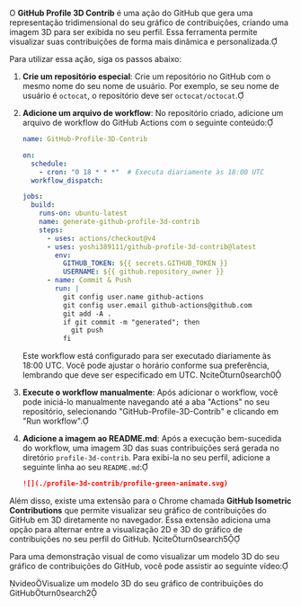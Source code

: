 O **GitHub Profile 3D Contrib** é uma ação do GitHub que gera uma representação tridimensional do seu gráfico de contribuições, criando uma imagem 3D para ser exibida no seu perfil. Essa ferramenta permite visualizar suas contribuições de forma mais dinâmica e personalizada.

Para utilizar essa ação, siga os passos abaixo:

1. **Crie um repositório especial**: Crie um repositório no GitHub com o mesmo nome do seu nome de usuário. Por exemplo, se seu nome de usuário é `octocat`, o repositório deve ser `octocat/octocat`.

2. **Adicione um arquivo de workflow**: No repositório criado, adicione um arquivo de workflow do GitHub Actions com o seguinte conteúdo:

    ```yaml
    name: GitHub-Profile-3D-Contrib

    on:
      schedule:
        - cron: "0 18 * * *"  # Executa diariamente às 18:00 UTC
      workflow_dispatch:

    jobs:
      build:
        runs-on: ubuntu-latest
        name: generate-github-profile-3d-contrib
        steps:
          - uses: actions/checkout@v4
          - uses: yoshi389111/github-profile-3d-contrib@latest
            env:
              GITHUB_TOKEN: ${{ secrets.GITHUB_TOKEN }}
              USERNAME: ${{ github.repository_owner }}
          - name: Commit & Push
            run: |
              git config user.name github-actions
              git config user.email github-actions@github.com
              git add -A .
              if git commit -m "generated"; then
                git push
              fi
    ```

    Este workflow está configurado para ser executado diariamente às 18:00 UTC. Você pode ajustar o horário conforme sua preferência, lembrando que deve ser especificado em UTC. citeturn0search0

3. **Execute o workflow manualmente**: Após adicionar o workflow, você pode iniciá-lo manualmente navegando até a aba "Actions" no seu repositório, selecionando "GitHub-Profile-3D-Contrib" e clicando em "Run workflow".

4. **Adicione a imagem ao README.md**: Após a execução bem-sucedida do workflow, uma imagem 3D das suas contribuições será gerada no diretório `profile-3d-contrib`. Para exibi-la no seu perfil, adicione a seguinte linha ao seu `README.md`:

    ```markdown
    ![](./profile-3d-contrib/profile-green-animate.svg)
    ```

Além disso, existe uma extensão para o Chrome chamada **GitHub Isometric Contributions** que permite visualizar seu gráfico de contribuições do GitHub em 3D diretamente no navegador. Essa extensão adiciona uma opção para alternar entre a visualização 2D e 3D do gráfico de contribuições no seu perfil do GitHub. citeturn0search5

Para uma demonstração visual de como visualizar um modelo 3D do seu gráfico de contribuições do GitHub, você pode assistir ao seguinte vídeo:

videoVisualize um modelo 3D do seu gráfico de contribuições do GitHubturn0search2 
